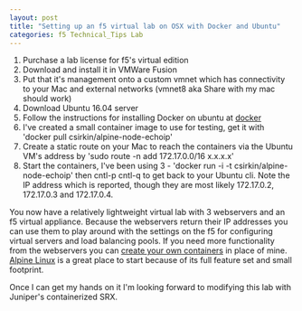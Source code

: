 ```yaml
---
layout: post
title: "Setting up an f5 virtual lab on OSX with Docker and Ubuntu"
categories: f5 Technical_Tips Lab
---
```


1. Purchase a lab license for f5's virtual edition
2. Download and install it in VMWare Fusion
3. Put that it's management onto a custom vmnet which has connectivity to your Mac and external networks (vmnet8 aka Share with my mac should work)
4. Download Ubuntu 16.04 server
5. Follow the instructions for installing Docker on ubuntu at [docker](https://docs.docker.com/engine/installation/linux/ubuntulinux/)
6. I've created a small container image to use for testing, get it with 'docker pull csirkin/alpine-node-echoip'
7. Create a static route on your Mac to reach the containers via the Ubuntu VM's address by 'sudo route -n add 172.17.0.0/16 x.x.x.x'
8. Start the containers, I've been using 3 - 'docker run -i -t csirkin/alpine-node-echoip' then cntl-p cntl-q to get back to your Ubuntu cli. Note the IP address which is reported, though they are most likely 172.17.0.2, 172.17.0.3 and 172.17.0.4.

You now have a relatively lightweight virtual lab with 3 webservers and an f5 virtual appliance. Because the webservers return their IP addresses you can use them to play around with the settings on the f5 for configuring virtual servers and load balancing pools. If you need more functionality from the webservers you can [create your own containers](https://docs.docker.com/linux/step_four/) in place of mine. [Alpine Linux](http://www.alpinelinux.org/) is a great place to start because of its full feature set and small footprint.

Once I can get my hands on it I'm looking forward to modifying this lab with Juniper's containerized SRX.